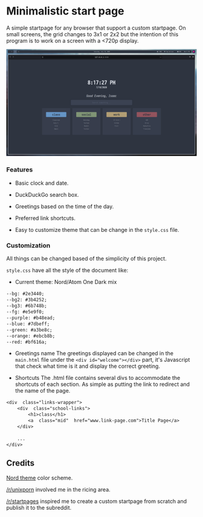 
# Minimalistic start page

A simple startpage for any browser that support a custom startpage. On small screens, the grid changes to 3x1 or 2x2 but the intention of this program is to work on a screen with a <720p display.

![Preview](prev/startpage.png "Screenshot 1")


### Features
- Basic clock and date.

- DuckDuckGo search box.

- Greetings based on the time of the day.

- Preferred link shortcuts.

- Easy to customize theme that can be change in the `style.css` file.

### Customization
All things can be changed based of the simplicity of this project.

`style.css` have all the style of the document like:

- Current theme: Nord/Atom One Dark mix

```
--bg: #2e3440;
--bg2: #3b4252;
--bg3: #6b748b;
--fg: #e5e9f0;
--purple: #b48ead;
--blue: #7dbeff;
--green: #a3be8c;
--orange: #ebcb8b;
--red: #bf616a;
```

  

- Greetings name
	The greetings displayed can be changed in the `main.html` file under the `<div id="welcome"></div>` part, it's Javascript that check what time is it and display the correct greeting.

- Shortcuts
The .html file contains several divs to accommodate the shortcuts of each section. As simple as putting the link to redirect and the name of the page.
```
<div  class="links-wrapper">
	<div  class="school-links">
		<h1>class</h1>
		<a  class="mid"  href="www.link-page.com">Title Page</a>
	</div>
	
	...
</div>
```

## Credits
[Nord theme](https://www.nordtheme.com/) color scheme.

[/r/unixporn](https://www.reddit.com/r/unixporn/) involved me in the ricing area.

[/r/startpages](https://www.reddit.com/r/startpages/) inspired me to create a custom startpage from scratch and publish it to the subreddit.
